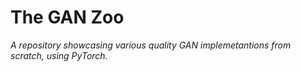 # The GAN Zoo

*A repository showcasing various quality GAN implemetantions from scratch, using PyTorch.*

